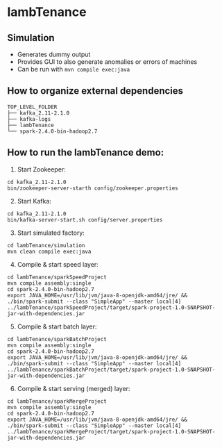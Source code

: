 # lambTenance

## Simulation
- Generates dummy output
- Provides GUI to also generate anomalies or errors of machines
- Can be run with `mvn compile exec:java`


## How to organize external dependencies
```
TOP_LEVEL_FOLDER
├── kafka_2.11-2.1.0
├── kafka-logs
├── lambTenance
└── spark-2.4.0-bin-hadoop2.7
```


## How to run the lambTenance demo:

1. Start Zookeeper:
```
cd kafka_2.11-2.1.0
bin/zookeeper-server-starth config/zookeeper.properties
```

2. Start Kafka:
```
cd kafka_2.11-2.1.0
bin/kafka-server-start.sh config/server.properties
```

3. Start simulated factory:
```
cd lambTenance/simulation
mvn clean compile exec:java
```

4. Compile & start speed layer:
```
cd lambTenance/sparkSpeedProject
mvn compile assembly:single
cd spark-2.4.0-bin-hadoop2.7
export JAVA_HOME=/usr/lib/jvm/java-8-openjdk-amd64/jre/ && ./bin/spark-submit --class "SimpleApp" --master local[4] ../lambTenance/sparkSpeedProject/target/spark-project-1.0-SNAPSHOT-jar-with-dependencies.jar
```

5. Compile & start batch layer:
```
cd lambTenance/sparkBatchProject
mvn compile assembly:single
cd spark-2.4.0-bin-hadoop2.7
export JAVA_HOME=/usr/lib/jvm/java-8-openjdk-amd64/jre/ && ./bin/spark-submit --class "SimpleApp" --master local[4] ../lambTenance/sparkBatchProject/target/spark-project-1.0-SNAPSHOT-jar-with-dependencies.jar
```

6. Compile & start serving (merged) layer:
```
cd lambTenance/sparkMergeProject
mvn compile assembly:single
cd spark-2.4.0-bin-hadoop2.7
export JAVA_HOME=/usr/lib/jvm/java-8-openjdk-amd64/jre/ && ./bin/spark-submit --class "SimpleApp" --master local[4] ../lambTenance/sparkMergeProject/target/spark-project-1.0-SNAPSHOT-jar-with-dependencies.jar
```

